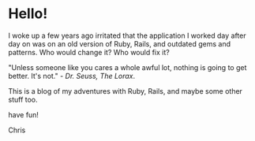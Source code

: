 # Hello!

I woke up a few years ago irritated that the application I worked day after day on was on an old version of Ruby, Rails, and outdated gems and patterns. Who would change it? Who would fix it?

"Unless someone like you cares a whole awful lot, nothing is going to get better. It's not." - *Dr. Seuss, The Lorax*.

This is a blog of my adventures with Ruby, Rails, and maybe some other stuff too. 

have fun!

Chris
